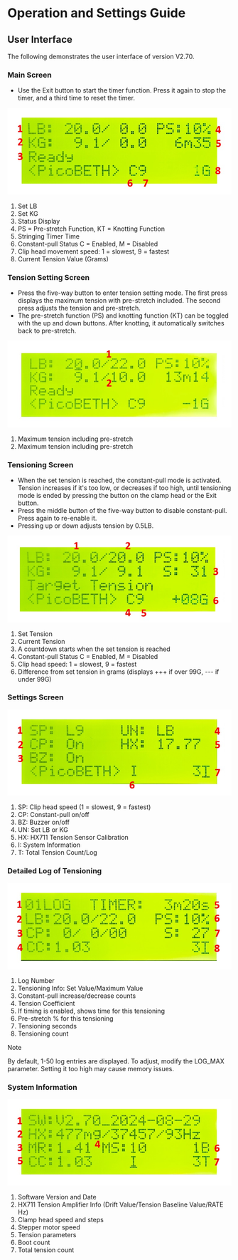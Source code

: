 # Operation and Settings Guide

## User Interface

The following demonstrates the user interface of version V2.70.

### Main Screen

- Use the Exit button to start the timer function. Press it again to stop the timer, and a third time to reset the timer.

![img_main](img_main.jpg)

1. Set LB  
2. Set KG  
3. Status Display  
4. PS = Pre-stretch Function, KT = Knotting Function  
5. Stringing Timer Time  
6. Constant-pull Status C = Enabled, M = Disabled  
7. Clip head movement speed: 1 = slowest, 9 = fastest  
8. Current Tension Value (Grams)  

### Tension Setting Screen

- Press the five-way button to enter tension setting mode. The first press displays the maximum tension with pre-stretch included. The second press adjusts the tension and pre-stretch.
- The pre-stretch function (PS) and knotting function (KT) can be toggled with the up and down buttons. After knotting, it automatically switches back to pre-stretch.

![img_lbset](img_lbset.jpg)

1. Maximum tension including pre-stretch  
2. Maximum tension including pre-stretch  

### Tensioning Screen

- When the set tension is reached, the constant-pull mode is activated. Tension increases if it's too low, or decreases if too high, until tensioning mode is ended by pressing the button on the clamp head or the Exit button.
- Press the middle button of the five-way button to disable constant-pull. Press again to re-enable it.
- Pressing up or down adjusts tension by 0.5LB.

![img_tensioning](img_tensioning.jpg)

1. Set Tension  
2. Current Tension  
3. A countdown starts when the set tension is reached  
4. Constant-pull Status C = Enabled, M = Disabled  
5. Clip head speed: 1 = slowest, 9 = fastest  
6. Difference from set tension in grams (displays +++ if over 99G, --- if under 99G)  

### Settings Screen

![img_setting](img_setting.jpg)

1. SP: Clip head speed (1 = slowest, 9 = fastest)  
2. CP: Constant-pull on/off  
3. BZ: Buzzer on/off  
4. UN: Set LB or KG  
5. HX: HX711 Tension Sensor Calibration  
6. I: System Information  
7. T: Total Tension Count/Log  

### Detailed Log of Tensioning

![img_tslog](img_tslog.jpg)

1. Log Number  
2. Tensioning Info: Set Value/Maximum Value  
3. Constant-pull increase/decrease counts  
4. Tension Coefficient  
5. If timing is enabled, shows time for this tensioning  
6. Pre-stretch % for this tensioning  
7. Tensioning seconds  
8. Tensioning count  

> [!NOTE]  
> By default, 1-50 log entries are displayed. To adjust, modify the LOG_MAX parameter. Setting it too high may cause memory issues.

### System Information

![img_sysinfo](img_sysinfo.jpg)

1. Software Version and Date  
2. HX711 Tension Amplifier Info (Drift Value/Tension Baseline Value/RATE Hz)  
3. Clamp head speed and steps  
4. Stepper motor speed  
5. Tension parameters  
6. Boot count  
7. Total tension count  

